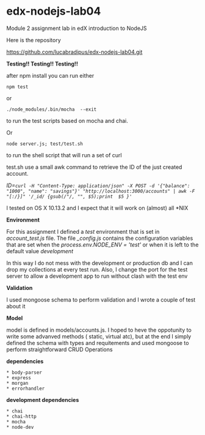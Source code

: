 # edx-nodejs-lab04

Module 2 assignment lab in edX introduction to NodeJS 

Here is the repository

https://github.com/lucabradipus/edx-nodejs-lab04.git

**Testing!! Testing!! Testing!!**

after npm install you can run either
 
    npm test  
or 
    
    ./node_modules/.bin/mocha  --exit
    
to run the test scripts based on mocha and chai.    

Or 
   
    node server.js; test/test.sh
    
to run the shell script that will run a set of curl

test.sh use a small awk command to retrieve the ID of the just created account.

   *ID=`curl -H "Content-Type: application/json" -X POST -d '{"balance": "1000", "name": "savings"}' "http://localhost:3000/accounts" |
     awk -F  "[:/}]" '/_id/ {gsub(/"/, "", $5);print  $5 }'`*

I tested on OS X 10.13.2 and I expect that it will work on (almost) all *NIX 

**Environment**

For this assignment  I defined a *test* environment that is set in *account_test.js* file.
The file *_config.js* contains the configuration variables that are set when the 
*process.env.NODE_ENV = 'test'* or when it is left to the default value *development*

In this way I do not mess with the development or production db and I can drop my collections 
at every test run. Also, I change the port for the test server to allow a development app to run 
without clash with the test env


**Validation**

I used mongoose schema to perform validation and I wrote a couple of test about it


**Model**

model is defined in models/accounts.js. I hoped to heve the oppotunity to write some advanved 
methods ( static, virtual atc), 
but at the end I simply defined the schema with types and requitements and used mongoose to perform 
straightforward  CRUD Operations

**dependencies**

    * body-parser
    * express
    * morgan
    * errorhandler  
    
**development dependencies**

    * chai
    * chai-http
    * mocha
    * node-dev
         

